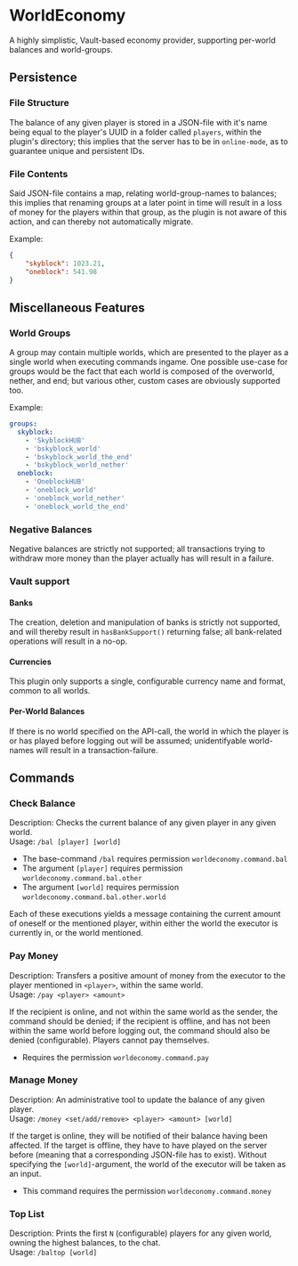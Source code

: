 # WorldEconomy

A highly simplistic, Vault-based economy provider, supporting per-world balances and world-groups.

## Persistence

### File Structure

The balance of any given player is stored in a JSON-file with it's name being equal to the player's UUID in a folder called `players`, within the plugin's directory; this implies that the server has to be in `online-mode`, as to guarantee unique and persistent IDs.

### File Contents

Said JSON-file contains a map, relating world-group-names to balances; this implies that renaming groups at a later point in time will result in a loss of money for the players within that group, as the plugin is not aware of this action, and can thereby not automatically migrate.

Example:

```json
{
    "skyblock": 1023.21,
    "oneblock": 541.98
}
```

## Miscellaneous Features

### World Groups

A group may contain multiple worlds, which are presented to the player as a single world when executing commands ingame. One possible use-case for groups would be the fact that each world is composed of the overworld, nether, and end; but various other, custom cases are obviously supported too.

Example:

```yaml
groups:
  skyblock:
    - 'SkyblockHUB'
    - 'bskyblock_world'
    - 'bskyblock_world_the_end'
    - 'bskyblock_world_nether'
  oneblock:
    - 'OneblockHUB'
    - 'oneblock_world'
    - 'oneblock_world_nether'
    - 'oneblock_world_the_end'
```

### Negative Balances

Negative balances are strictly not supported; all transactions trying to withdraw more money than the player actually has will result in a failure.

### Vault support

#### Banks

The creation, deletion and manipulation of banks is strictly not supported, and will thereby result in `hasBankSupport()` returning false; all bank-related operations will result in a no-op.

#### Currencies

This plugin only supports a single, configurable currency name and format, common to all worlds.

#### Per-World Balances

If there is no world specified on the API-call, the world in which the player is or has played before logging out will be assumed; unidentifyable world-names will result in a transaction-failure.

## Commands

### Check Balance

Description: Checks the current balance of any given player in any given world.\
Usage: `/bal [player] [world]`

- The base-command `/bal` requires permission `worldeconomy.command.bal`
- The argument `[player]` requires permission `worldeconomy.command.bal.other`
- The argument `[world]` requires permission `worldeconomy.command.bal.other.world`

Each of these executions yields a message containing the current amount of oneself or the mentioned player, within either the world the executor is currently in, or the world mentioned.

### Pay Money

Description: Transfers a positive amount of money from the executor to the player mentioned in `<player>`, within the same world.\
Usage: `/pay <player> <amount>`

If the recipient is online, and not within the same world as the sender, the command should be denied; if the recipient is offline, and has not been within the same world before logging out, the command should also be denied (configurable). Players cannot pay themselves.

- Requires the permission `worldeconomy.command.pay`

### Manage Money

Description: An administrative tool to update the balance of any given player.\
Usage: `/money <set/add/remove> <player> <amount> [world]`

If the target is online, they will be notified of their balance having been affected. If the target is offline, they have to have played on the server before (meaning that a corresponding JSON-file has to exist). Without specifying the `[world]`-argument, the world of the executor will be taken as an input.

- This command requires the permission `worldeconomy.command.money`

### Top List

Description: Prints the first `N` (configurable) players for any given world, owning the highest balances, to the chat.\
Usage: `/baltop [world]`